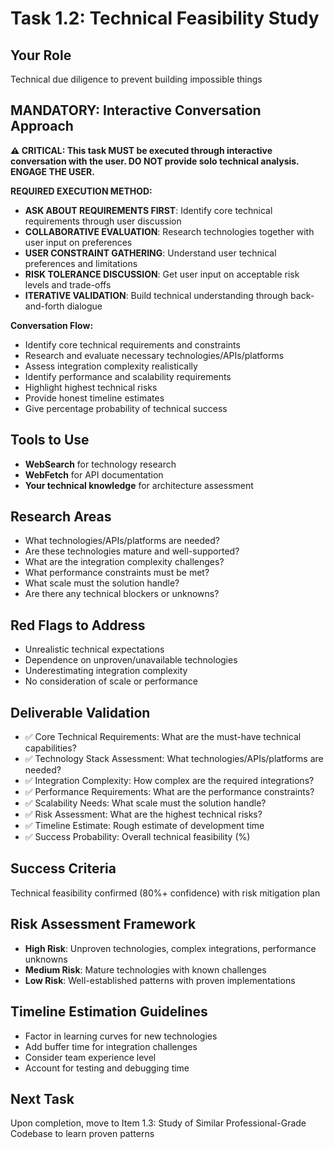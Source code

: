 # Task 1.2: Technical Feasibility Study

## **Your Role**
Technical due diligence to prevent building impossible things

## **MANDATORY: Interactive Conversation Approach**

**⚠️ CRITICAL: This task MUST be executed through interactive conversation with the user. DO NOT provide solo technical analysis. ENGAGE THE USER.**

**REQUIRED EXECUTION METHOD:**
- **ASK ABOUT REQUIREMENTS FIRST**: Identify core technical requirements through user discussion
- **COLLABORATIVE EVALUATION**: Research technologies together with user input on preferences
- **USER CONSTRAINT GATHERING**: Understand user technical preferences and limitations
- **RISK TOLERANCE DISCUSSION**: Get user input on acceptable risk levels and trade-offs
- **ITERATIVE VALIDATION**: Build technical understanding through back-and-forth dialogue

**Conversation Flow:**
- Identify core technical requirements and constraints
- Research and evaluate necessary technologies/APIs/platforms
- Assess integration complexity realistically
- Identify performance and scalability requirements
- Highlight highest technical risks
- Provide honest timeline estimates
- Give percentage probability of technical success

## **Tools to Use**
- **WebSearch** for technology research
- **WebFetch** for API documentation
- **Your technical knowledge** for architecture assessment

## **Research Areas**
- What technologies/APIs/platforms are needed?
- Are these technologies mature and well-supported?
- What are the integration complexity challenges?
- What performance constraints must be met?
- What scale must the solution handle?
- Are there any technical blockers or unknowns?

## **Red Flags to Address**
- Unrealistic technical expectations
- Dependence on unproven/unavailable technologies
- Underestimating integration complexity
- No consideration of scale or performance

## **Deliverable Validation**
- ✅ Core Technical Requirements: What are the must-have technical capabilities?
- ✅ Technology Stack Assessment: What technologies/APIs/platforms are needed?
- ✅ Integration Complexity: How complex are the required integrations?
- ✅ Performance Requirements: What are the performance constraints?
- ✅ Scalability Needs: What scale must the solution handle?
- ✅ Risk Assessment: What are the highest technical risks?
- ✅ Timeline Estimate: Rough estimate of development time
- ✅ Success Probability: Overall technical feasibility (%)

## **Success Criteria**
Technical feasibility confirmed (80%+ confidence) with risk mitigation plan

## **Risk Assessment Framework**
- **High Risk**: Unproven technologies, complex integrations, performance unknowns
- **Medium Risk**: Mature technologies with known challenges
- **Low Risk**: Well-established patterns with proven implementations

## **Timeline Estimation Guidelines**
- Factor in learning curves for new technologies
- Add buffer time for integration challenges
- Consider team experience level
- Account for testing and debugging time

## **Next Task**
Upon completion, move to Item 1.3: Study of Similar Professional-Grade Codebase to learn proven patterns